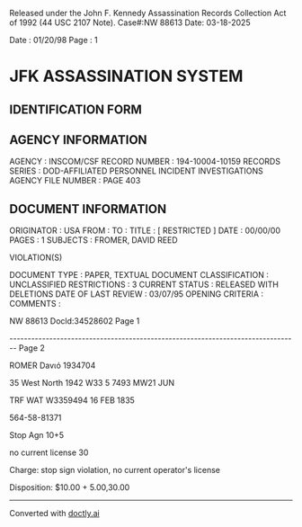 Released under the John F. Kennedy
Assassination Records Collection Act of
1992 (44 USC 2107 Note). Case#:NW
88613 Date: 03-18-2025

Date : 01/20/98
Page : 1

# JFK ASSASSINATION SYSTEM
## IDENTIFICATION FORM

## AGENCY INFORMATION

AGENCY : INSCOM/CSF
RECORD NUMBER : 194-10004-10159
RECORDS SERIES : DOD-AFFILIATED PERSONNEL INCIDENT INVESTIGATIONS
AGENCY FILE NUMBER : PAGE 403

## DOCUMENT INFORMATION

ORIGINATOR : USA
FROM :
TO :
TITLE : [ RESTRICTED ]
DATE : 00/00/00
PAGES : 1
SUBJECTS : FROMER, DAVID REED

VIOLATION(S)

DOCUMENT TYPE : PAPER, TEXTUAL DOCUMENT
CLASSIFICATION : UNCLASSIFIED
RESTRICTIONS : 3
CURRENT STATUS : RELEASED WITH DELETIONS
DATE OF LAST REVIEW : 03/07/95
OPENING CRITERIA :
COMMENTS :

NW 88613 Docld:34528602 Page 1


-------------------------------------------------------------------------------- Page 2

ROMER Davιό 1934704

35 West North 1942
W33 5 7493 MW21 JUN

TRF WAT W3359494 16 FEB 1835

564-58-81371

Stop Agn 10+5

no current license 30

Charge: stop sign violation, no current operator's license

Disposition: $10.00 + $5.00,$30.00


---
Converted with [doctly.ai](https://doctly.ai)